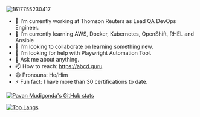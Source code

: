 ![1617755230417](https://user-images.githubusercontent.com/29324338/126084298-e1f09662-3686-4cf7-92ac-3b29cd0e3f88.jpg)

- 🔭 I’m currently working at Thomson Reuters as Lead QA DevOps Engineer.
- 🌱 I’m currently learning  AWS, Docker, Kubernetes, OpenShift, RHEL and Ansible
- 👯 I’m looking to collaborate on learning something new.
- 🤔 I’m looking for help with Playwright Automation Tool.
- 💬 Ask me about anything.
- 📫 How to reach: https://abcd.guru
- 😄 Pronouns: He/Him
- ⚡ Fun fact: I have more than 30 certifications to date.


[![Pavan Mudigonda's GitHub stats](https://github-readme-stats.vercel.app/api?username=mnpawan)](https://github.com/mnpawan/github-readme-stats)

[![Top Langs](https://github-readme-stats.vercel.app/api/top-langs/?username=mnpawan)](https://github.com/mnpawan/github-readme-stats)


